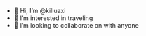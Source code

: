 - 👋 Hi, I’m @killuaxi
- 👀 I’m interested in traveling
- 💞️ I’m looking to collaborate on with anyone 




<!---
killuaxi/killuaxi is a ✨ special ✨ repository because its `README.md` (this file) appears on your GitHub profile.
You can click the Preview link to take a look at your changes.
--->
